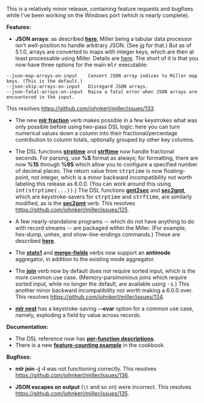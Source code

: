This is a relatively minor release, containing feature requests and bugfixes while I've been working on the Windows port (which is nearly complete).

**Features:**
* **JSON arrays**: as described [**here**](http://johnkerl.org/miller-releases/miller-5.1.0/doc/file-formats.html#Tabular_JSON), Miller being a tabular data processor isn't well-position to handle arbitrary JSON. (See
[jq](tp://stedolan.github.io/jq) for that.) But as of 5.1.0, arrays are converted to maps with integer keys, which are
then at least processable using Miller. Details are [here](http://johnkerl.org/miller-releases/miller-5.1.0/doc/file-formats.html#Arrays). The short of it is that you now have three options for the main <tt>mlr</tt> executable:

```
--json-map-arrays-on-input    Convert JSON array indices to Miller map keys. (This is the default.)
--json-skip-arrays-on-input   Disregard JSON arrays.
--json-fatal-arrays-on-input  Raise a fatal error when JSON arrays are encountered in the input.
```

This resolves https://github.com/johnkerl/miller/issues/133.

* The new [**mlr fraction**](http://johnkerl.org/miller-releases/miller-5.1.0/doc/reference-verbs.html#fraction) verb makes possible in a few keystrokes what was only possible before using two-pass DSL logic: here you can turn numerical values down a column into their fractional/percentage contribution to column totals, optionally grouped by other key columns.

* The DSL functions
[**strptime**](http://johnkerl.org/miller-releases/miller-5.1.0/doc/reference-dsl.html#strptime) and
[**strftime**](http://johnkerl.org/miller-releases/miller-5.1.0/doc/reference-dsl.html#strftime) now
handle fractional seconds. For parsing, use **%S** format as always; for formatting, there are now
**%1S** through
**%9S** which allow you to configure a specified number of decimal places.  The return value from <tt>strptime</tt>
is now floating-point, not integer, which is a minor backward incompatibility not worth labeling this release as 6.0.0.
(You can work around this using <tt>int(strptime(...))</tt>.)  The DSL functions
[**gmt2sec**](http://johnkerl.org/miller-releases/miller-5.1.0/doc/reference-dsl.html#gmt2sec) and
[**sec2gmt**](http://johnkerl.org/miller-releases/miller-5.1.0/doc/reference-dsl.html#sec2gmt), which are
keystroke-savers for <tt>strptime</tt> and <tt>strftime</tt>, are similarly modified, as is the
[**sec2gmt**](http://johnkerl.org/miller-releases/miller-5.1.0/doc/reference-verbs.html#sec2gmt) verb.
This resolves https://github.com/johnkerl/miller/issues/125.

* A few nearly-standalone programs -- which do not have anything to do with record streams -- are packaged within the Miller. (For example, hex-dump, unhex, and show-line-endings commands.) These are described [**here**](http://johnkerl.org/miller-releases/miller-5.1.0/doc/reference.html#Auxiliary_commands).

* The [**stats1**](http://johnkerl.org/miller-releases/miller-5.1.0/doc/reference-verbs.html#stats1)
and [**merge-fields**](http://johnkerl.org/miller-releases/miller-5.1.0/doc/reference-verbs.html#merge-fields)
verbs now support an **antimode** aggregator, in addition to the existing mode aggregator.

* The [**join**](http://johnkerl.org/miller-releases/miller-5.1.0/doc/reference-verbs.html#join) verb
now by default does not require sorted input, which is the more common use case. (Memory-parsimonious joins which require sorted input, while no longer the default, are available using <tt>-s</tt>.) This another minor backward incompatibility not worth making a 6.0.0 over.
This resolves https://github.com/johnkerl/miller/issues/134.

* [**mlr nest**](http://johnkerl.org/miller-releases/miller-5.1.0/doc/reference-verbs.html#nest) has a keystroke-saving **--evar** option for a common use case, namely, exploding a field by value across records.

**Documentation:**
* The DSL reference now has [**per-function descriptions**](http://johnkerl.org/miller-releases/miller-5.1.0/doc/reference-dsl.html#Built-in_functions_for_filter_and_put).
* There is a new [**feature-counting example**](http://johnkerl.org/miller-releases/miller-5.1.0/doc/cookbook.html#Feature-counting) in the cookbook.

**Bugfixes:**
* **mlr join -j -l** was not functioning correctly. This resolves https://github.com/johnkerl/miller/issues/136.

* **JSON escapes on output** (`\t` and so on) were incorrect. This resolves
https://github.com/johnkerl/miller/issues/135.

